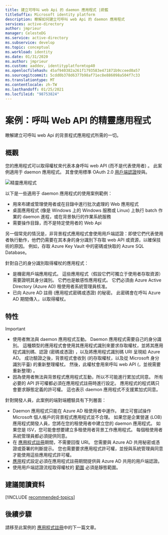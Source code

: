 ```yaml
---
title: 建立可呼叫 web Api 的 daemon 應用程式 |蔚藍
titleSuffix: Microsoft identity platform
description: 瞭解如何建立可呼叫 web Api 的 daemon 應用程式
services: active-directory
author: jmprieur
manager: CelesteDG
ms.service: active-directory
ms.subservice: develop
ms.topic: conceptual
ms.workload: identity
ms.date: 01/31/2020
ms.author: jmprieur
ms.custom: aaddev, identityplatformtop40
ms.openlocfilehash: 45af940382a261f1793583e471871b9cceed0a57
ms.sourcegitcommit: 5cdd0b378d6377b98af71ec8e886098a504f7c33
ms.translationtype: MT
ms.contentlocale: zh-TW
ms.lasthandoff: 01/25/2021
ms.locfileid: "98753824"
---
```

# <a name="scenario-daemon-application-that-calls-web-apis"></a>案例：呼叫 Web API 的精靈應用程式

瞭解建立可呼叫 web Api 的背景程式應用程式所需的一切。

## <a name="overview"></a>概觀

您的應用程式可以取得權杖來代表本身呼叫 web API (而不是代表使用者) 。 此案例適用于 daemon 應用程式。 其會使用標準 OAuth 2.0 [用戶端認證](v2-oauth2-client-creds-grant-flow.md)授與。

![精靈應用程式](./media/scenario-daemon-app/daemon-app.svg)

以下是一些適用于 daemon 應用程式的使用案例範例：

- 用來布建或管理使用者或在目錄中進行批次處理的 Web 應用程式
- 桌面應用程式 (像是 Windows 上的 Windows 服務或 Linux) 上執行 batch 作業的 daemon 進程，或在背景執行的作業系統服務
- 需要操作目錄，而不是特定使用者的 Web Api

另一個常見的情況是，非背景程式應用程式會使用用戶端認證：即使它們代表使用者執行動作，他們仍需要在其本身的身分識別下存取 web API 或資源，以確保技術的原因。 例如，存取 Azure Key Vault 中的密碼或快取的 Azure SQL Database。

針對自己的身分識別取得權杖的應用程式：

- 是機密用戶端應用程式。 這些應用程式（假設它們可獨立于使用者存取資源）需要證明其身分識別。 它們也是敏感性應用程式。 它們必須由 Azure Active Directory (Azure AD) 租使用者系統管理員核准。
- 已向 Azure AD 註冊 (應用程式密碼或憑證) 的秘密。 此密碼會在呼叫 Azure AD 期間傳入，以取得權杖。

## <a name="specifics"></a>特性

> [!IMPORTANT]
>
> - 使用者無法與 daemon 應用程式互動。 Daemon 應用程式需要自己的身分識別。 這種類型的應用程式會使用其應用程式識別來要求存取權杖，並將其應用程式識別碼、認證 (密碼或憑證) ，以及將應用程式識別碼 URI 呈現給 Azure AD。 成功驗證之後，背景程式會收到 (的存取權杖，以及從 Microsoft 身分識別平臺) 的重新整理權杖。 然後，此權杖會用來呼叫 web API (，並視需要重新整理) 。
> - 因為使用者無法與背景程式應用程式互動，所以不可能進行累加式同意。 所有必要的 API 許可權都必須在應用程式註冊時進行設定。 應用程式的程式碼只會要求靜態定義的許可權。 這也表示 daemon 應用程式不支援累加式同意。

針對開發人員，此案例的端對端體驗具有下列層面：

- Daemon 應用程式只能在 Azure AD 租使用者中運作。 建立可嘗試操作 Microsoft 個人帳戶的背景程式應用程式並不合理。 如果您是企業營運 (LOB) 應用程式開發人員，您將在您的租使用者中建立您的 daemon 應用程式。 如果您是 ISV，您可能會想要建立多租使用者背景工作應用程式。 每個租使用者系統管理員都必須提供同意。
- 在 [應用程式註冊](./scenario-daemon-app-registration.md)期間，不需要回復 URI。 您需要與 Azure AD 共用秘密或憑證或簽署的判斷提示。 您也需要要求應用程式許可權，並授與系統管理員同意才能使用這些應用程式許可權。
- [應用](./scenario-daemon-app-configuration.md)程式設定必須在應用程式註冊期間提供與 Azure AD 共用的用戶端認證。
- 使用用戶端認證流程取得權杖的 [範圍](scenario-daemon-acquire-token.md#scopes-to-request) 必須是靜態範圍。

## <a name="recommended-reading"></a>建議閱讀資料

[!INCLUDE [recommended-topics](../../../includes/active-directory-develop-scenarios-prerequisites.md)]

## <a name="next-steps"></a>後續步驟

請移至此案例的 [應用程式註冊](./scenario-daemon-app-registration.md)中的下一篇文章。
